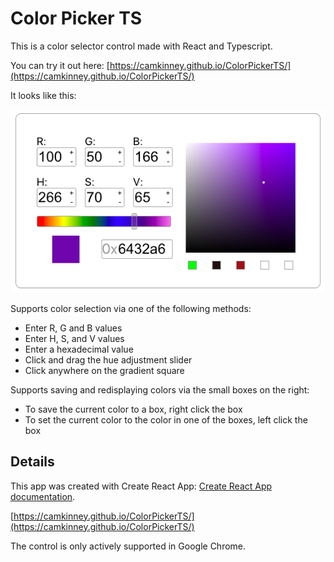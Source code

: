 # Color Picker TS

This is a color selector control made with React and Typescript. 

You can try it out here: [https://camkinney.github.io/ColorPickerTS/](https://camkinney.github.io/ColorPickerTS/)

It looks like this:

![Color Picker Image](./resources/ControlImage.png)

Supports color selection via one of the following methods:
- Enter R, G and B values
- Enter H, S, and V values
- Enter a hexadecimal value
- Click and drag the hue adjustment slider
- Click anywhere on the gradient square

Supports saving and redisplaying colors via the small boxes on the right:
- To save the current color to a box, right click the box
- To set the current color to the color in one of the boxes, left click the box

## Details

This app was created with Create React App: [Create React App documentation](https://facebook.github.io/create-react-app/docs/getting-started).

[https://camkinney.github.io/ColorPickerTS/](https://camkinney.github.io/ColorPickerTS/)

The control is only actively supported in Google Chrome.
